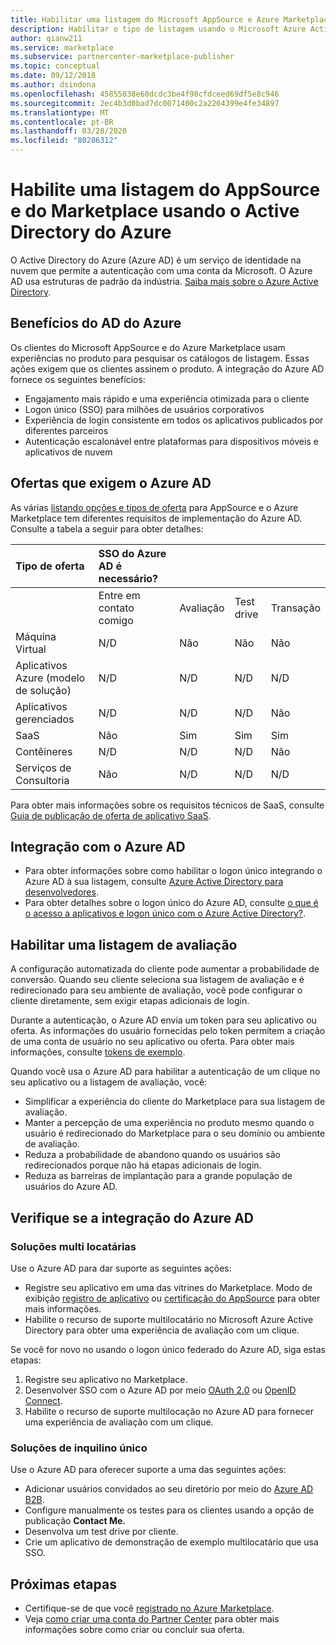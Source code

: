 ```yaml
---
title: Habilitar uma listagem do Microsoft AppSource e Azure Marketplace usando o Azure Active Directory | Azure
description: Habilitar o tipo de listagem usando o Microsoft Azure Active Directory no Microsoft Azure Marketplace e no AppSource para editores de serviços e aplicativos.
author: qianw211
ms.service: marketplace
ms.subservice: partnercenter-marketplace-publisher
ms.topic: conceptual
ms.date: 09/12/2018
ms.author: dsindona
ms.openlocfilehash: 45855038e60dcdc3be4f98cfdceed69df5e8c946
ms.sourcegitcommit: 2ec4b3d0bad7dc0071400c2a2264399e4fe34897
ms.translationtype: MT
ms.contentlocale: pt-BR
ms.lasthandoff: 03/28/2020
ms.locfileid: "80286312"
---
```

# <a name="enable-an-appsource-and-marketplace-listing-by-using-azure-active-directory"></a>Habilite uma listagem do AppSource e do Marketplace usando o Active Directory do Azure

 O Active Directory do Azure (Azure AD) é um serviço de identidade na nuvem que permite a autenticação com uma conta da Microsoft. O Azure AD usa estruturas de padrão da indústria. [Saiba mais sobre o Azure Active Directory](https://azure.microsoft.com/services/active-directory).

## <a name="azure-ad-benefits"></a>Benefícios do AD do Azure

Os clientes do Microsoft AppSource e do Azure Marketplace usam experiências no produto para pesquisar os catálogos de listagem. Essas ações exigem que os clientes assinem o produto. A integração do Azure AD fornece os seguintes benefícios:

- Engajamento mais rápido e uma experiência otimizada para o cliente
- Logon único (SSO) para milhões de usuários corporativos
- Experiência de login consistente em todos os aplicativos publicados por diferentes parceiros
- Autenticação escalonável entre plataformas para dispositivos móveis e aplicativos de nuvem

## <a name="offers-that-require-azure-ad"></a>Ofertas que exigem o Azure AD

As várias [listando opções e tipos de oferta](https://docs.microsoft.com/azure/marketplace/determine-your-listing-type) para AppSource e o Azure Marketplace tem diferentes requisitos de implementação do Azure AD. Consulte a tabela a seguir para obter detalhes:

| **Tipo de oferta**    | **SSO do Azure AD é necessário?**  |  |   |  |
| :------------------- | :-------------------|:-------------------|:-------------------|:-------------------|
|  | Entre em contato comigo | Avaliação | Test drive | Transação |
| Máquina Virtual | N/D | Não | Não | Não |
| Aplicativos Azure (modelo de solução)  | N/D | N/D | N/D | N/D |
| Aplicativos gerenciados  | N/D | N/D | N/D | Não |
| SaaS  | Não | Sim | Sim | Sim |
| Contêineres  | N/D | N/D | N/D | Não |
| Serviços de Consultoria  | Não | N/D | N/D | N/D |

Para obter mais informações sobre os requisitos técnicos de SaaS, consulte [Guia de publicação de oferta de aplicativo SaaS](https://docs.microsoft.com/azure/marketplace/marketplace-saas-applications-technical-publishing-guide).

## <a name="azure-ad-integration"></a>Integração com o Azure AD

- Para obter informações sobre como habilitar o logon único integrando o Azure AD à sua listagem, consulte [Azure Active Directory para desenvolvedores]( https://aka.ms/aaddev).
- Para obter detalhes sobre o logon único do Azure AD, consulte [o que é o acesso a aplicativos e logon único com o Azure Active Directory?](https://docs.microsoft.com/azure/active-directory/manage-apps/what-is-single-sign-on).

## <a name="enable-a-trial-listing"></a>Habilitar uma listagem de avaliação

A configuração automatizada do cliente pode aumentar a probabilidade de conversão. Quando seu cliente seleciona sua listagem de avaliação e é redirecionado para seu ambiente de avaliação, você pode configurar o cliente diretamente, sem exigir etapas adicionais de login.

Durante a autenticação, o Azure AD envia um token para seu aplicativo ou oferta. As informações do usuário fornecidas pelo token permitem a criação de uma conta de usuário no seu aplicativo ou oferta. Para obter mais informações, consulte [tokens de exemplo](https://docs.microsoft.com/azure/active-directory/develop/active-directory-token-and-claims).

Quando você usa o Azure AD para habilitar a autenticação de um clique no seu aplicativo ou a listagem de avaliação, você:

- Simplificar a experiência do cliente do Marketplace para sua listagem de avaliação.
- Manter a percepção de uma experiência no produto mesmo quando o usuário é redirecionado do Marketplace para o seu domínio ou ambiente de avaliação.
- Reduza a probabilidade de abandono quando os usuários são redirecionados porque não há etapas adicionais de login.
- Reduza as barreiras de implantação para a grande população de usuários do Azure AD.

## <a name="verify-azure-ad-integration"></a>Verifique se a integração do Azure AD

### <a name="multitenant-solutions"></a>Soluções multi locatárias

Use o Azure AD para dar suporte as seguintes ações:

- Registre seu aplicativo em uma das vitrines do Marketplace. Modo de exibição [registro de aplicativo](https://docs.microsoft.com/azure/active-directory/develop/active-directory-integrating-applications) ou [certificação do AppSource](https://docs.microsoft.com/azure/active-directory/develop/active-directory-devhowto-appsource-certified) para obter mais informações.
- Habilite o recurso de suporte multilocatário no Microsoft Azure Active Directory para obter uma experiência de avaliação com um clique.

Se você for novo no usando o logon único federado do Azure AD, siga estas etapas:

1. Registre seu aplicativo no Marketplace.
1. Desenvolver SSO com o Azure AD por meio [OAuth 2.0](https://docs.microsoft.com/azure/active-directory/develop/active-directory-protocols-oauth-code) ou [OpenID Connect](https://docs.microsoft.com/azure/active-directory/develop/active-directory-protocols-openid-connect-code).
1. Habilite o recurso de suporte multilocação no Azure AD para fornecer uma experiência de avaliação com um clique.

### <a name="single-tenant-solutions"></a>Soluções de inquilino único

Use o Azure AD para oferecer suporte a uma das seguintes ações:

- Adicionar usuários convidados ao seu diretório por meio do [Azure AD B2B](https://docs.microsoft.com/azure/active-directory/active-directory-b2b-what-is-azure-ad-b2b).
- Configure manualmente os testes para os clientes usando a opção de publicação **Contact Me.**
- Desenvolva um test drive por cliente.
- Crie um aplicativo de demonstração de exemplo multilocatário que usa SSO.

## <a name="next-steps"></a>Próximas etapas

- Certifique-se de que você [registrado no Azure Marketplace](https://azuremarketplace.microsoft.com/sell).
- Veja [como criar uma conta do Partner Center](https://docs.microsoft.com/azure/marketplace/partner-center-portal/create-account) para obter mais informações sobre como criar ou concluir sua oferta.
